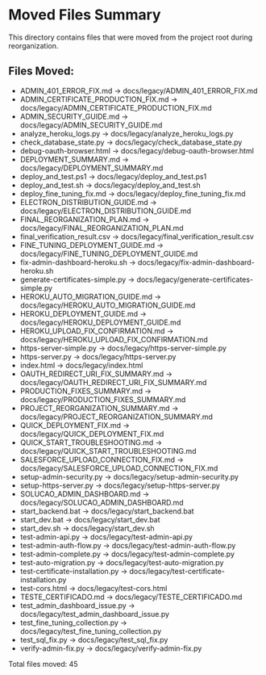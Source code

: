 # Moved Files Summary

This directory contains files that were moved from the project root during reorganization.

## Files Moved:

- ADMIN_401_ERROR_FIX.md → docs/legacy/ADMIN_401_ERROR_FIX.md
- ADMIN_CERTIFICATE_PRODUCTION_FIX.md → docs/legacy/ADMIN_CERTIFICATE_PRODUCTION_FIX.md
- ADMIN_SECURITY_GUIDE.md → docs/legacy/ADMIN_SECURITY_GUIDE.md
- analyze_heroku_logs.py → docs/legacy/analyze_heroku_logs.py
- check_database_state.py → docs/legacy/check_database_state.py
- debug-oauth-browser.html → docs/legacy/debug-oauth-browser.html
- DEPLOYMENT_SUMMARY.md → docs/legacy/DEPLOYMENT_SUMMARY.md
- deploy_and_test.ps1 → docs/legacy/deploy_and_test.ps1
- deploy_and_test.sh → docs/legacy/deploy_and_test.sh
- deploy_fine_tuning_fix.md → docs/legacy/deploy_fine_tuning_fix.md
- ELECTRON_DISTRIBUTION_GUIDE.md → docs/legacy/ELECTRON_DISTRIBUTION_GUIDE.md
- FINAL_REORGANIZATION_PLAN.md → docs/legacy/FINAL_REORGANIZATION_PLAN.md
- final_verification_result.csv → docs/legacy/final_verification_result.csv
- FINE_TUNING_DEPLOYMENT_GUIDE.md → docs/legacy/FINE_TUNING_DEPLOYMENT_GUIDE.md
- fix-admin-dashboard-heroku.sh → docs/legacy/fix-admin-dashboard-heroku.sh
- generate-certificates-simple.py → docs/legacy/generate-certificates-simple.py
- HEROKU_AUTO_MIGRATION_GUIDE.md → docs/legacy/HEROKU_AUTO_MIGRATION_GUIDE.md
- HEROKU_DEPLOYMENT_GUIDE.md → docs/legacy/HEROKU_DEPLOYMENT_GUIDE.md
- HEROKU_UPLOAD_FIX_CONFIRMATION.md → docs/legacy/HEROKU_UPLOAD_FIX_CONFIRMATION.md
- https-server-simple.py → docs/legacy/https-server-simple.py
- https-server.py → docs/legacy/https-server.py
- index.html → docs/legacy/index.html
- OAUTH_REDIRECT_URI_FIX_SUMMARY.md → docs/legacy/OAUTH_REDIRECT_URI_FIX_SUMMARY.md
- PRODUCTION_FIXES_SUMMARY.md → docs/legacy/PRODUCTION_FIXES_SUMMARY.md
- PROJECT_REORGANIZATION_SUMMARY.md → docs/legacy/PROJECT_REORGANIZATION_SUMMARY.md
- QUICK_DEPLOYMENT_FIX.md → docs/legacy/QUICK_DEPLOYMENT_FIX.md
- QUICK_START_TROUBLESHOOTING.md → docs/legacy/QUICK_START_TROUBLESHOOTING.md
- SALESFORCE_UPLOAD_CONNECTION_FIX.md → docs/legacy/SALESFORCE_UPLOAD_CONNECTION_FIX.md
- setup-admin-security.py → docs/legacy/setup-admin-security.py
- setup-https-server.py → docs/legacy/setup-https-server.py
- SOLUCAO_ADMIN_DASHBOARD.md → docs/legacy/SOLUCAO_ADMIN_DASHBOARD.md
- start_backend.bat → docs/legacy/start_backend.bat
- start_dev.bat → docs/legacy/start_dev.bat
- start_dev.sh → docs/legacy/start_dev.sh
- test-admin-api.py → docs/legacy/test-admin-api.py
- test-admin-auth-flow.py → docs/legacy/test-admin-auth-flow.py
- test-admin-complete.py → docs/legacy/test-admin-complete.py
- test-auto-migration.py → docs/legacy/test-auto-migration.py
- test-certificate-installation.py → docs/legacy/test-certificate-installation.py
- test-cors.html → docs/legacy/test-cors.html
- TESTE_CERTIFICADO.md → docs/legacy/TESTE_CERTIFICADO.md
- test_admin_dashboard_issue.py → docs/legacy/test_admin_dashboard_issue.py
- test_fine_tuning_collection.py → docs/legacy/test_fine_tuning_collection.py
- test_sql_fix.py → docs/legacy/test_sql_fix.py
- verify-admin-fix.py → docs/legacy/verify-admin-fix.py

Total files moved: 45
